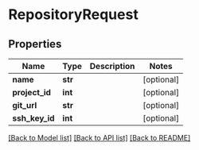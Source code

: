 # RepositoryRequest

## Properties
Name | Type | Description | Notes
------------ | ------------- | ------------- | -------------
**name** | **str** |  | [optional] 
**project_id** | **int** |  | [optional] 
**git_url** | **str** |  | [optional] 
**ssh_key_id** | **int** |  | [optional] 

[[Back to Model list]](../README.md#documentation-for-models) [[Back to API list]](../README.md#documentation-for-api-endpoints) [[Back to README]](../README.md)


